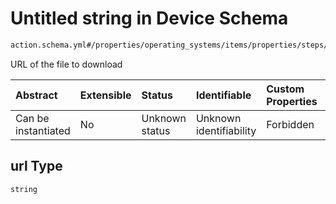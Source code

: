 # Untitled string in Device Schema

```txt
action.schema.yml#/properties/operating_systems/items/properties/steps/items/properties/actions/items/properties/core:manual_download/properties/file/properties/url
```

URL of the file to download

| Abstract            | Extensible | Status         | Identifiable            | Custom Properties | Additional Properties | Access Restrictions | Defined In                                                          |
| :------------------ | :--------- | :------------- | :---------------------- | :---------------- | :-------------------- | :------------------ | :------------------------------------------------------------------ |
| Can be instantiated | No         | Unknown status | Unknown identifiability | Forbidden         | Allowed               | none                | [device.schema.json*](../device.schema.json "open original schema") |

## url Type

`string`
